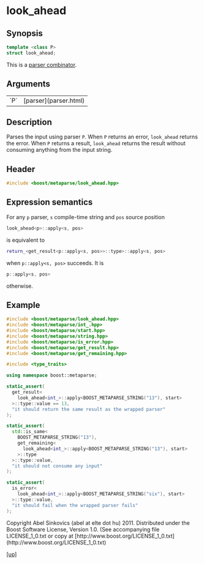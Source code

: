 # look_ahead

## Synopsis

```cpp
template <class P>
struct look_ahead;
```

This is a [parser combinator](parser_combinator.html).

## Arguments

<table cellpadding='0' cellspacing='0'>
  <tr>
    <td>`P`</td>
    <td>[parser](parser.html)</td>
  </tr>
</table>

## Description

Parses the input using parser `P`. When `P` returns an error, `look_ahead`
returns the error. When `P` returns a result, `look_ahead` returns the result
without consuming anything from the input string.

## Header

```cpp
#include <boost/metaparse/look_ahead.hpp>
```

## Expression semantics

For any `p` parser, `s` compile-time string and `pos` source position

```cpp
look_ahead<p>::apply<s, pos>
```

is equivalent to

```cpp
return_<get_result<p::apply<s, pos>>::type>::apply<s, pos>
```

when `p::apply<s, pos>` succeeds. It is

```cpp
p::apply<s, pos>
```

otherwise.

## Example

```cpp
#include <boost/metaparse/look_ahead.hpp>
#include <boost/metaparse/int_.hpp>
#include <boost/metaparse/start.hpp>
#include <boost/metaparse/string.hpp>
#include <boost/metaparse/is_error.hpp>
#include <boost/metaparse/get_result.hpp>
#include <boost/metaparse/get_remaining.hpp>

#include <type_traits>

using namespace boost::metaparse;

static_assert(
  get_result<
    look_ahead<int_>::apply<BOOST_METAPARSE_STRING("13"), start>
  >::type::value == 13,
  "it should return the same result as the wrapped parser"
);

static_assert(
  std::is_same<
    BOOST_METAPARSE_STRING("13"),
    get_remaining<
      look_ahead<int_>::apply<BOOST_METAPARSE_STRING("13"), start>
    >::type
  >::type::value,
  "it should not consume any input"
);

static_assert(
  is_error<
    look_ahead<int_>::apply<BOOST_METAPARSE_STRING("six"), start>
  >::type::value,
  "it should fail when the wrapped parser fails"
);
```

<p class="copyright">
Copyright Abel Sinkovics (abel at elte dot hu) 2011.
Distributed under the Boost Software License, Version 1.0.
(See accompanying file LICENSE_1_0.txt or copy at
[http://www.boost.org/LICENSE_1_0.txt](http://www.boost.org/LICENSE_1_0.txt)
</p>

[[up]](reference.html)

